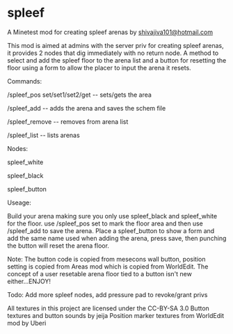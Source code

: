 # spleef
A Minetest mod for creating spleef arenas by shivajiva101@hotmail.com

This mod is aimed at admins with the server priv for creating spleef arenas, it provides 2 nodes that dig immediately with no return node. A method to select and add the spleef floor to the arena list and a button for resetting the floor using a form to  allow the placer to input the arena it resets.

Commands:

/spleef_pos set/set1/set2/get -- sets/gets the area

/spleef_add <name>  -- adds the arena and saves the schem file

/spleef_remove <name> -- removes <name> from arena list

/spleef_list -- lists arenas

Nodes:

spleef_white

spleef_black

spleef_button

Useage:

Build your arena making sure you only use spleef_black and spleef_white for the floor. use /spleef_pos set to mark the floor area and then use /spleef_add <name> to save the arena. Place a spleef_button to show a form and add the same name used when adding the arena, press save, then punching the button will reset the arena floor.

Note: The button code is copied from mesecons wall button, position setting is copied from Areas mod which is copied from WorldEdit. The concept of a user resetable arena floor tied to a button isn't new either...ENJOY!

Todo: Add more spleef nodes, add pressure pad to revoke/grant privs

All textures in this project are licensed under the CC-BY-SA 3.0
Button textures and button sounds by jeija
Position marker textures from WorldEdit mod by Uberi
